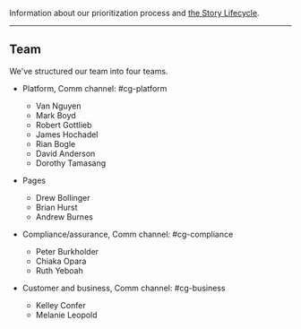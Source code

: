 <a name="definition-of-done"></a>
<a name="grooming"></a>
Information about our prioritization process and [the Story Lifecycle](StoryLifecycle.md).

---

## Team
We've structured our team into four teams.

- Platform, Comm channel: #cg-platform
  - Van Nguyen
  - Mark Boyd
  - Robert Gottlieb
  - James Hochadel
  - Rian Bogle
  - David Anderson
  - Dorothy Tamasang

- Pages
  - Drew Bollinger
  - Brian Hurst
  - Andrew Burnes

- Compliance/assurance, Comm channel: #cg-compliance
  - Peter Burkholder
  - Chiaka Opara
  - Ruth Yeboah

- Customer and business, Comm channel: #cg-business
  - Kelley Confer
  - Melanie Leopold
